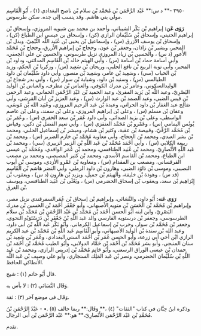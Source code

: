 ٣٩٥٠ -** د س:** عَبْد الرَّحْمَن بْن مُحَمَّد بْن سلام بْن ناصح البغدادي (١) ، أَبُو الْقَاسِم مولى بني هاشم. وقد ينسب إلى جده. سكن طرسوس.

**رَوَى عَن:** إبراهيم بْن بَكْر الشيباني، وأحمد بن محمد بين شبويه المروزي، وإسحاق بْن إبراهيم الحنيني، وإسحاق بْن سُلَيْمان الرازي (كن) ، وإسحاق بن عيسى ابن الطباع (كن) ، وإسحاق بْن يوسف الأزرق (س) ، وإسماعيل بْن يحيى بْن عُبَيد اللَّه التَّيْمِيّ، وبدل بْن المحبر، وبشير بْن زاذان، وجعفر بْن عون، وحجاج بْن إبراهيم الأزرق، وحجاج بْن مُحَمَّد الأَعور (د س) ، والحسين بْن زياد المروزي نزيل طرسوس، والحسين بْن علي الجعفي، وأبي أسامة حماد بْن أسامة (س) ، وأبي الهيثم خالد بْن الْقَاسِم المدائني، وداود بْن المحبر، وأبي توبة الربيع بْن نافع الحلبي، وريحان بْن سَعِيد (س) ، وزكريا بْن الحكم، وزيد بْن الحباب (سي) ، وسَعِيد بْن عامر، وسَعِيد بْن منصور، وأبي داود سُلَيْمان بْن داود الطيالسي (س) ، وسنيد بْن داود، وشبابة بْن سوار (س) ، وأبي بدر شجاع بْن الوليدالسكوني، وعامر بْن مدرك الكوفي، والعباس بْن مطرف، والعباس بْن الوليد البَصْرِيّ، وعبد اللَّه بْن يَزِيد المقرئ، وعبد الحميد بْن عَبْدِ الرَّحْمَنِ الحماني، وعبد الرحمن بْن قيس الضبي، وعبد الصمد بْن عبد الوارث (س) ، وعبد العزيز بْن أبان القرشي، وأبي صَالِح عبد الغفار بْن داود الحراني، وعبدة بْن عَبد الرحيم المروزي، وعُبَيد الله بْن مُوسَى، وعفان بْن مسلم (س) ، وعلي بْن إبراهيم المروزي، وعلي بْن سمند، وعلي بْن عاصم الواسطي، وعلي بْن يزيد الصدائي، وأبي داود عُمَر بْن سعد الحفري (س) ، وعُمَر بْن يُونُس اليمامي (س) ، وعَمْرو بْن مُحَمَّد العنقزي (س) ، وأبي نعيم الفضل بْن دكين، وفياض بْن مُحَمَّد الرَّقِّيّ، وقبيصة بْن عقبة، وكثير بْن هشام، ومبشر بْن إسماعيل الحلبي، ومحمد بْن بشر العبدي، ومحمد بْن الحجاج، وأبي معاوية مُحَمَّد بْن خازم الضرير (س) ، ومحمد بْن ربيعة الكِلابي (س) ، وأبي أَحْمَد مُحَمَّد بْن عَبد اللَّهِ بْن الزبير الزبيري (سي) ، ومحمد بْن عَبد اللَّهِ الأَنْصارِيّ، ومحمد بْن عُبَيد الطنافسي، ومحمد بْن عُمَر الواقدي، ومُحَمَّد بْن عيسى ابن الطباع، ومحمد بْن القاسم الأسدي، ومحمد بْن كثير المصيصي، ومحمد بن مصعب القرقساني، ومصعب بن المقدام (س) ، ومعاوية بْن عَمْرو الأزدي، وموسى بْن أيوب النصيبي، وموسى بْن دَاوُد الضبي، وهارون بْن داود الرملي، وأبي النضر هاشم بْن الْقَاسِم (قد س) ، وهوذة بْن خليفة، والهيثم بْن جميل، ويزيد بْن هارون (د س) ، ويعقوب بْن إِبْرَاهِيم بْن سعد، ويعقوب بْن إسحاق الحضرمي (س) ، ويَعْلَى بْن عُبَيد الطنافسي، ويوسف بْن الغرق.

**رَوَى عَنه:** أَبُو داود، والنَّسَائي، وإبراهيم بْن إسحاق بْن عُمَرالسمرقندي نزيل مصر، وإبراهيم بْن مُحَمَّد بْن الْحَسَن بْن متويه الأصبهاني، وأبو جَعْفَر أَحْمَد بْن الحسين بْن مدرك البَصْرِيّ، وابن ابنه أَبُو الحسن أَحْمَد بْن مُحَمَّد بْن عَبْد الرَّحْمَنِ بْن مُحَمَّد بْن سلام الطرسوسي، وجعفر بْن درستويه الفارسي والد عَبد اللَّهِ بْنُ جَعْفَرِ بْنِ دَرَسْتَوَيْهِ النحوي، وجعفر بْن مُحَمَّد بْن سوار، وحرب بْن إسماعيل الكرماني، وأَبُو بَكْر عَبد اللَّهِ بْن أَبي داود، وعبد الله بْن سندة بْن الوليد الأصبهاني، وأبو الْقَاسِم عَبد اللَّهِ بْن مُحَمَّد بْن عبد الكريم الرازي ابْن أخي أَبِي زرعة، وأبو الحسن عُمَر بْن أَحْمَد السني البغدادي، وعُمَر بْن سَعِيد بْن سنان المنبجي، وأبو بشر مُحَمَّد بْن أَحْمَد بْن حَمَّاد الدولابي، وأَبُو الطيب مُحَمَّد بْن أَحْمَد بْن حمدان بْن عيسى الوراق الرسعني، وأَبُو حَاتِم مُحَمَّد بْن إدريس الرازي، ومحمد بْن عَبد اللَّهِ بْن سُلَيْمان الحضرمي، ونصر بْن عَبد المَلِك السنجاري، وأبو علي وصيف بْن عَبد اللَّه الأنطاكي الحافظ.

قال أَبُو حاتم (١) : شيخ.

وَقَال النَّسَائي (٢) : لا بأس به.

وَقَال في موضع آخر (٣) : ثقة.

وذكره ابنُ حِبَّان في كتاب "الثقات" (٤) ،** وَقَال:** ربما خالف (٥) .• - عَبْدُ الرَّحْمَنِ بْنُ مُحَمَّدِ بْنِ عَبْد الرَّحْمَن الأَنْصارِيّ،** هو:** عَبْد الرَّحْمَن بْن أَبي الرجال.

تقدم.